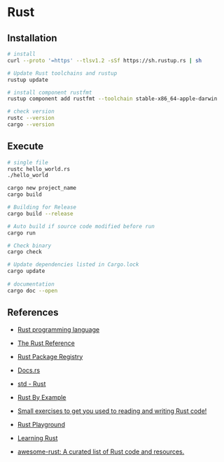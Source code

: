 # Rust

## Installation

```bash
# install
curl --proto '=https' --tlsv1.2 -sSf https://sh.rustup.rs | sh

# Update Rust toolchains and rustup
rustup update

# install component rustfmt
rustup component add rustfmt --toolchain stable-x86_64-apple-darwin

# check version
rustc --version
cargo --version
```

## Execute

```bash
# single file
rustc hello_world.rs
./hello_world

cargo new project_name
cargo build

# Building for Release
cargo build --release

# Auto build if source code modified before run
cargo run

# Check binary
cargo check

# Update dependencies listed in Cargo.lock
cargo update
    
# documentation
cargo doc --open
```

## References

- [Rust programming language](https://www.rust-lang.org/)

- [The Rust Reference](https://doc.rust-lang.org/reference/introduction.html)

- [Rust Package Registry](https://crates.io/)

- [Docs.rs](https://docs.rs/)

- [std - Rust](https://doc.rust-lang.org/stable/std/)

- [Rust By Example](https://doc.rust-lang.org/stable/rust-by-example/)

- [Small exercises to get you used to reading and writing Rust code!](https://github.com/rust-lang/rustlings)

- [Rust Playground](https://play.rust-lang.org/)

- [Learning Rust](https://learning-rust.github.io/)

- [awesome-rust: A curated list of Rust code and resources.](https://github.com/rust-unofficial/awesome-rust)


